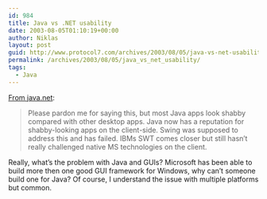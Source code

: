 ```yaml
---
id: 984
title: Java vs .NET usability
date: 2003-08-05T01:10:19+00:00
author: Niklas
layout: post
guid: http://www.protocol7.com/archives/2003/08/05/java-vs-net-usability/
permalink: /archives/2003/08/05/java_vs_net_usability/
tags:
  - Java
---
```

<div class='microid-45b8ca4a6962b7b56858e335d1e89f6d83962a12'>
  <p>
    <a href="http://weblogs.java.net/pub/wlg/292">From java.net</a>:
  </p>
  
  <blockquote cite="http://weblogs.java.net/pub/wlg/292">
    <p>
      Please pardon me for saying this, but most Java apps look shabby compared with other desktop apps. Java now has a reputation for shabby-looking apps on the client-side. Swing was supposed to address this and has failed. IBMs SWT comes closer but still hasn&#8217;t really challenged native MS technologies on the client.
    </p>
  </blockquote>
  
  <p>
    Really, what&#8217;s the problem with Java and GUIs? Microsoft has been able to build more then one good GUI framework for Windows, why can&#8217;t someone build one for Java? Of course, I understand the issue with multiple platforms but common.
  </p>
</div>